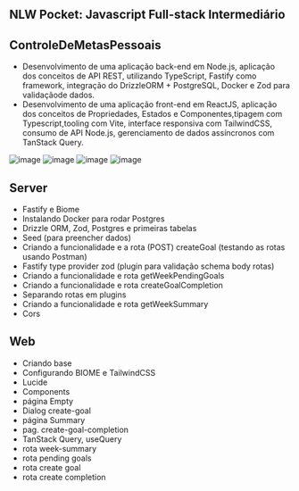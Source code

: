 ## NLW Pocket: Javascript Full-stack Intermediário

## ControleDeMetasPessoais
  - Desenvolvimento de uma aplicação back-end em Node.js, aplicação dos conceitos de API REST, utilizando TypeScript, Fastify como framework, integração do DrizzleORM + PostgreSQL, Docker e Zod para validaçãode dados. 
  - Desenvolvimento de uma aplicação front-end em ReactJS, aplicação dos conceitos de Propriedades, Estados e Componentes,tipagem com Typescript,tooling com Vite, interface responsiva com TailwindCSS, consumo de API Node.js, gerenciamento de dados assíncronos com TanStack Query.

   ![image](https://github.com/user-attachments/assets/9ad1dc92-8f07-47d2-b8ff-30427d289472)
   ![image](https://github.com/user-attachments/assets/e14ce2ca-5778-4816-9c9f-61508b7fc97c)
   ![image](https://github.com/user-attachments/assets/60c465f7-6115-466e-8b9d-a32d26dec31c)
   ![image](https://github.com/user-attachments/assets/3284f132-59f0-4e8a-8e42-b5a450fc691c)


## Server
  - Fastify e Biome
  - Instalando Docker para rodar Postgres
  - Drizzle ORM, Zod, Postgres e primeiras tabelas
  - Seed (para preencher dados)
  - Criando a funcionalidade e a rota (POST) createGoal (testando as rotas usando Postman)
  - Fastify type provider zod (plugin para validação schema body rotas)
  - Criando a funcionalidade e rota getWeekPendingGoals
  - Criando a funcionalidade e rota createGoalCompletion
  - Separando rotas em plugins
  - Criando a funcionalidade e rota getWeekSummary
  - Cors

## Web
  - Criando base
  - Configurando BIOME e TailwindCSS
  - Lucide
  - Components
  - página Empty
  - Dialog create-goal
  - página Summary
  - pag. create-goal-completion
  - TanStack Query, useQuery
  - rota week-summary
  - rota pending goals
  - rota create goal
  - rota create completion
